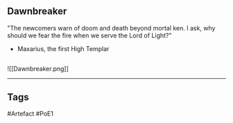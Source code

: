 ## Dawnbreaker
"The newcomers warn of doom and death beyond mortal ken.
I ask, why should we fear the fire when we serve the Lord of Light?"
- Maxarius, the first High Templar
##
![[Dawnbreaker.png]]

---
## Tags
#Artefact
#PoE1